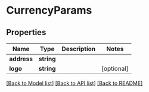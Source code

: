 # CurrencyParams

## Properties
Name | Type | Description | Notes
------------ | ------------- | ------------- | -------------
**address** | **string** |  | 
**logo** | **string** |  | [optional] 

[[Back to Model list]](../README.md#documentation-for-models) [[Back to API list]](../README.md#documentation-for-api-endpoints) [[Back to README]](../README.md)


